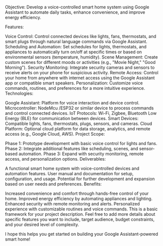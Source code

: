Objective: Develop a voice-controlled smart home system using Google Assistant to automate daily tasks, enhance convenience, and improve energy efficiency.

Features:

Voice Control: Control connected devices like lights, fans, thermostats, and smart plugs through natural language commands via Google Assistant.
Scheduling and Automation: Set schedules for lights, thermostats, and appliances to automatically turn on/off at specific times or based on environmental sensors (temperature, humidity).
Scene Management: Create custom scenes for different moods or activities (e.g., "Movie Night," "Good Morning").
Security Monitoring: Integrate security cameras and sensors to receive alerts on your phone for suspicious activity.
Remote Access: Control your home from anywhere with internet access using the Google Assistant app or compatible smart speakers.
Personalization: Customize voice commands, routines, and preferences for a more intuitive experience.
Technologies:

Google Assistant: Platform for voice interaction and device control.
Microcontroller: NodeMcu /ESP32 or similar device to process commands and control connected devices.
IoT Protocols: Wi-Fi, Zigbee, Bluetooth Low Energy (BLE) for communication between devices.
Smart Devices: Compatible lights, fans, thermostats, plugs, sensors, and cameras.
Cloud Platform: Optional cloud platform for data storage, analytics, and remote access (e.g., Google Cloud, AWS).
Project Scope:

Phase 1: Prototype development with basic voice control for lights and fans.
Phase 2: Integrate additional features like scheduling, scenes, and sensor-based automation.
Phase 3: Expand with security monitoring, remote access, and personalization options.
Deliverables:

A functional smart home system with voice-controlled devices and automation features.
User manual and documentation for setup, configuration, and usage.
Potential for further development and expansion based on user needs and preferences.
Benefits:

Increased convenience and comfort through hands-free control of your home.
Improved energy efficiency by automating appliances and lighting.
Enhanced security with remote monitoring and alerts.
Personalized experience with customizable routines and voice commands.
This is a basic framework for your project description. Feel free to add more details about specific features you want to include, target audience, budget constraints, and your desired level of complexity.

I hope this helps you get started on building your Google Assistant-powered smart home!
